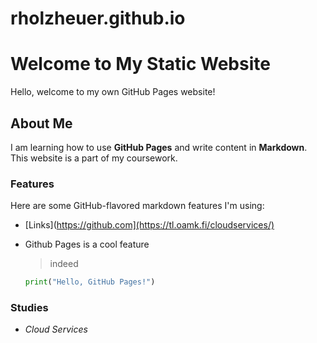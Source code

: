 # rholzheuer.github.io


# Welcome to My Static Website

Hello, welcome to my own GitHub Pages website!

## About Me
I am learning how to use **GitHub Pages** and write content in **Markdown**. This website is a part of my coursework.

### Features
Here are some GitHub-flavored markdown features I'm using:

- [Links](https://github.com](https://tl.oamk.fi/cloudservices/)

- Github Pages is a cool feature
    > indeed

  ```python
  print("Hello, GitHub Pages!")

### Studies

- *Cloud Services*
